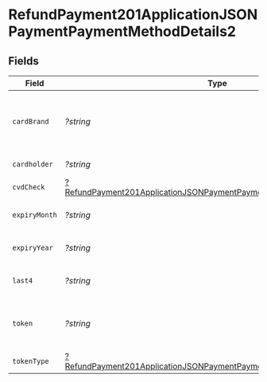 # RefundPayment201ApplicationJSONPaymentPaymentMethodDetails2


## Fields

| Field                                                                                                                                                                    | Type                                                                                                                                                                     | Required                                                                                                                                                                 | Description                                                                                                                                                              | Example                                                                                                                                                                  |
| ------------------------------------------------------------------------------------------------------------------------------------------------------------------------ | ------------------------------------------------------------------------------------------------------------------------------------------------------------------------ | ------------------------------------------------------------------------------------------------------------------------------------------------------------------------ | ------------------------------------------------------------------------------------------------------------------------------------------------------------------------ | ------------------------------------------------------------------------------------------------------------------------------------------------------------------------ |
| `cardBrand`                                                                                                                                                              | *?string*                                                                                                                                                                | :heavy_minus_sign:                                                                                                                                                       | Card brand of the card, for example, visa, master.                                                                                                                       | visa                                                                                                                                                                     |
| `cardholder`                                                                                                                                                             | *?string*                                                                                                                                                                | :heavy_minus_sign:                                                                                                                                                       | Card holder name.                                                                                                                                                        | John Doe                                                                                                                                                                 |
| `cvdCheck`                                                                                                                                                               | [?RefundPayment201ApplicationJSONPaymentPaymentMethodDetails2CvdCheck](../../models/operations/RefundPayment201ApplicationJSONPaymentPaymentMethodDetails2CvdCheck.md)   | :heavy_minus_sign:                                                                                                                                                       | N/A                                                                                                                                                                      |                                                                                                                                                                          |
| `expiryMonth`                                                                                                                                                            | *?string*                                                                                                                                                                | :heavy_minus_sign:                                                                                                                                                       | Expiration month for the card.                                                                                                                                           | 12                                                                                                                                                                       |
| `expiryYear`                                                                                                                                                             | *?string*                                                                                                                                                                | :heavy_minus_sign:                                                                                                                                                       | Expiration year for the card.                                                                                                                                            | 2023                                                                                                                                                                     |
| `last4`                                                                                                                                                                  | *?string*                                                                                                                                                                | :heavy_minus_sign:                                                                                                                                                       | Last 4 digits of the card.                                                                                                                                               | 3456                                                                                                                                                                     |
| `token`                                                                                                                                                                  | *?string*                                                                                                                                                                | :heavy_minus_sign:                                                                                                                                                       | Payment method token for the Payment.                                                                                                                                    | 2f40537f-769c-4f80-b3fb-b5cff67d457d                                                                                                                                     |
| `tokenType`                                                                                                                                                              | [?RefundPayment201ApplicationJSONPaymentPaymentMethodDetails2TokenType](../../models/operations/RefundPayment201ApplicationJSONPaymentPaymentMethodDetails2TokenType.md) | :heavy_minus_sign:                                                                                                                                                       | Type of the token.                                                                                                                                                       |                                                                                                                                                                          |